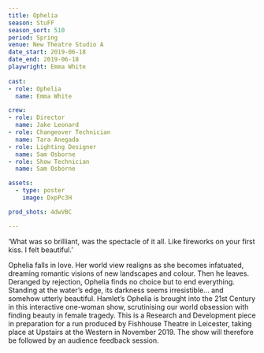 ```yaml
---
title: Ophelia
season: StuFF
season_sort: 510
period: Spring
venue: New Theatre Studio A
date_start: 2019-06-18
date_end: 2019-06-18
playwright: Emma White
  
cast: 
- role: Ophelia
  name: Emma White

crew:
- role: Director 
  name: Jake Leonard
- role: Changeover Technician
  name: Tara Anegada
- role: Lighting Designer
  name: Sam Osborne
- role: Show Technician
  name: Sam Osborne

assets:
  - type: poster
    image: DxpPc3H

prod_shots: 4dwVBC

---
```


‘What was so brilliant, was the spectacle of it all. Like fireworks on your first kiss. I felt beautiful.’

Ophelia falls in love. Her world view realigns as she becomes infatuated, dreaming romantic visions of new landscapes and colour. Then he leaves. Deranged by rejection, Ophelia finds no choice but to end everything. Standing at the water’s edge, its darkness seems irresistible… and somehow utterly beautiful. Hamlet’s Ophelia is brought into the 21st Century in this interactive one-woman show, scrutinising our world obsession with finding beauty in female tragedy. 
This is a Research and Development piece in preparation for a run produced by Fishhouse Theatre in Leicester, taking place at Upstairs at the Western in November 2019. The show will therefore be followed by an audience feedback session.